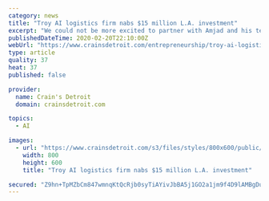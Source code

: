 ```yaml
---
category: news
title: "Troy AI logistics firm nabs $15 million L.A. investment"
excerpt: "We could not be more excited to partner with Amjad and his team on this next phase of growth.\" Coastal investment into Michigan companies has been on the rise, Crain's has previously reported, with every $1 invested into a Michigan startup by a Michigan-based venture capital firm now being matched by $7.85 in investment from outside the state."
publishedDateTime: 2020-02-20T22:10:00Z
webUrl: "https://www.crainsdetroit.com/entrepreneurship/troy-ai-logistics-firm-nabs-15-million-la-investment"
type: article
quality: 37
heat: 37
published: false

provider:
  name: Crain's Detroit
  domain: crainsdetroit.com

topics:
  - AI

images:
  - url: "https://www.crainsdetroit.com/s3/files/styles/800x600/public/istock%20venture%20capital_i_i.jpg"
    width: 800
    height: 600
    title: "Troy AI logistics firm nabs $15 million L.A. investment"

secured: "Z9hn+TpMZbCm847wmnqKtQcRjb0syTiAYivJbBA5j1GO2a1jm9f4D9lAMBgDumoVQWjK61oFnh85jzaCLiS2aUpQcYNrO44Uy/lOFhf8heB/stqVn9u7MvKGAUbY8N2XwDHD/cTTsTBsny7IQWyDfq37hFGcd8tGid34XIlfUlr7fxNiV9ZFlgxLP60ycE1cJ80/fJqt5PLlbEWrTiSUQ49kOFmvQ4xehJN1jSLUWP3WMHf6w+lDhfvxGAQimTGVzQ12bxwpuR9SuN67qYxX3/CWxR0usv/M3JuoZm3srTpnjKUXEmHaRXmrLpyA/0Lf;FTHykn+soFULrD1BEieYmw=="
---
```


